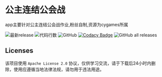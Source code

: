# 公主连结公会战
<p>app主要针对公主连结公会战作业,粉丝自制,资源为cygames所属</p>

![最新release](https://img.shields.io/github/v/release/pcrgvg/pcrgvg_flutter)  ![代码行数](https://img.shields.io/tokei/lines/github/pcrgvg/pcrgvg_flutter) ![GitHub](https://img.shields.io/github/license/pcrgvg/pcrgvg_flutter) [![Codacy Badge](https://app.codacy.com/project/badge/Grade/ffebc40aecce467a8c2bf8be6281ca47)](https://www.codacy.com/gh/pcrgvg/pcrgvg_flutter/dashboard?utm_source=github.com&amp;utm_medium=referral&amp;utm_content=pcrgvg/pcrgvg_flutter&amp;utm_campaign=Badge_Grade) ![GitHub all releases](https://img.shields.io/github/downloads/pcrgvg/pcrgvg_flutter/total) 

## Licenses

该项目使用 `Apache License 2.0` 协议，仅供学习交流，请于下载后24小时内删除，使用应遵循当地法律法规，请勿用于违法用途。

